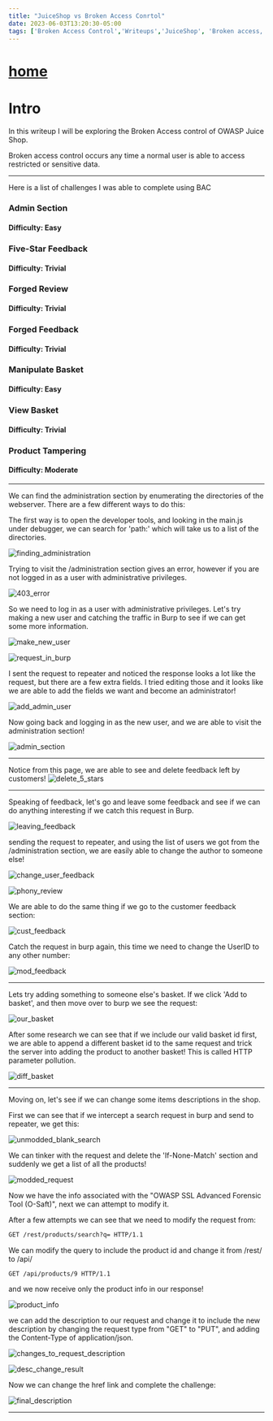 ```yaml
---
title: "JuiceShop vs Broken Access Conrtol"
date: 2023-06-03T13:20:30-05:00
tags: ['Broken Access Control','Writeups','JuiceShop', 'Broken access, Defense and Remediation ']
---
```

 
# [home](https://jjolley91.github.io/blog)

 # Intro

 In this writeup I will be exploring the Broken Access control of OWASP Juice Shop. 

 Broken access control occurs any time a normal user is able to access restricted or sensitive data.

 ***************************************************************************

Here is a list of challenges I was able to complete using BAC
### Admin Section
#### Difficulty: Easy

### Five-Star Feedback
#### Difficulty: Trivial

### Forged Review
#### Difficulty: Trivial

### Forged Feedback
#### Difficulty: Trivial

### Manipulate Basket
#### Difficulty: Easy

### View Basket
#### Difficulty: Trivial

### Product Tampering
#### Difficulty: Moderate

****************************************************************************

 We can find the administration section by enumerating the directories of the webserver. There are a few different ways to do this:

 The first way is to open the developer tools, and looking in the main.js under debugger, we can search for 'path:' which will take us to a list of the directories.

 ![finding_administration](https://github.com/jjolley91/blog/blob/main/static/broken_Auth/finding_administration.png?raw=true)

 Trying to visit the /administration section gives an error, however if you are not logged in as a user with administrative privileges. 

 ![403_error](https://github.com/jjolley91/blog/blob/main/static/broken_Auth/403_error.png?raw=true)

 So we need to log in as a user with administrative privileges. Let's try making a new user and catching the traffic in Burp to see if we can get some more information.

 ![make_new_user](https://github.com/jjolley91/blog/blob/main/static/broken_Auth/make_new_user.png?raw=true)

 ![request_in_burp](https://github.com/jjolley91/blog/blob/main/static/broken_Auth/request_in_burp.png?raw=true)

 I sent the request to repeater and noticed the response looks a lot like the request, but there are a few extra fields. I tried editing those and it looks like we are able to add the fields we want and become an administrator! 


![add_admin_user](https://github.com/jjolley91/blog/blob/main/static/broken_Auth/add_admin_user.png?raw=true)

Now going back and logging in as the new user, and we are able to visit the administration section!

![admin_section](https://github.com/jjolley91/blog/blob/main/static/broken_Auth/admin_section.png?raw=true)

****************************************************************************
Notice from this page, we are able to see and delete feedback left by customers! 
![delete_5_stars](https://github.com/jjolley91/blog/blob/main/static/broken_Auth/delete_5_stars.png?raw=true)

****************************************************************************

Speaking of feedback, let's go and leave some feedback and see if we can do anything interesting if we catch this request in Burp.

![leaving_feedback](https://github.com/jjolley91/blog/blob/main/static/broken_Auth/leaving_feedback.png?raw=true)

sending the request to repeater, and using the list of users we got from the /administration section, we are easily able to change the author to someone else!

![change_user_feedback](https://github.com/jjolley91/blog/blob/main/static/broken_Auth/change_user_feedback.png?raw=true)

![phony_review](https://github.com/jjolley91/blog/blob/main/static/broken_Auth/phony_review.png?raw=true)

We are able to do the same thing if we go to the customer feedback section:

![cust_feedback](https://github.com/jjolley91/blog/blob/main/static/broken_Auth/cust_feedback.png?raw=true)

Catch the request in burp again, this time we need to change the UserID to any other number:

![mod_feedback](https://github.com/jjolley91/blog/blob/main/static/broken_Auth/mod_feedback.png?raw=true)

****************************************************************************

Lets try adding something to someone else's basket. If we click 'Add to basket', and then move over to burp we see the request:

![our_basket](https://github.com/jjolley91/blog/blob/main/static/broken_Auth/our_basket.png?raw=true)


After some research we can see that if we include our valid basket id first, we are able to append a different basket id to the same request and trick the server into adding the product to another basket! This is called HTTP parameter pollution.

![diff_basket](https://github.com/jjolley91/blog/blob/main/static/broken_Auth/diff_basket.png?raw=true)


****************************************************************************
Moving on, let's see if we can change some items descriptions in the shop. 

First we can see that if we intercept a search request in burp and send to repeater, we get this:

![unmodded_blank_search](https://github.com/jjolley91/blog/blob/main/static/broken_Auth/unmodded_blank_search.png?raw=true)

We can tinker with the request and delete the 'If-None-Match' section and suddenly we get  a list of all the products! 

![modded_request](https://github.com/jjolley91/blog/blob/main/static/broken_Auth/modded_request.png?raw=true)

Now we have the info associated with the "OWASP SSL Advanced Forensic Tool (O-Saft)", next we can attempt to modify it.

After a few attempts we can see that we need to modify the request from:

```HTML
GET /rest/products/search?q= HTTP/1.1
```
We can modify the query to include the product id and change it from /rest/ to /api/

```HTML
GET /api/products/9 HTTP/1.1
```
and we now receive only the product info in our response!

![product_info](https://github.com/jjolley91/blog/blob/main/static/broken_Auth/product_info.png?raw=true)

we can add the description to our request and change it to include the new description by changing the request type from "GET" to "PUT", and adding the Content-Type of application/json.

![changes_to_request_description](https://github.com/jjolley91/blog/blob/main/static/broken_Auth/changes_to_request_description.png?raw=true)


![desc_change_result](https://github.com/jjolley91/blog/blob/main/static/broken_Auth/desc_change_result.png?raw=true)

Now we can change the href link and complete the challenge: 

![final_description](https://github.com/jjolley91/blog/blob/main/static/broken_Auth/final_description.png?raw=true)

****************************************************************************

